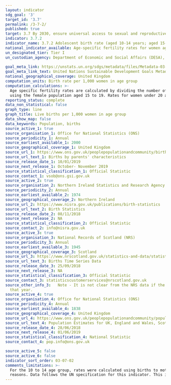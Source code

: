 ```yaml
---
layout: indicator
sdg_goal: '3'
target_id: '3.7'
permalink: /3-7-2/
published: true
target: 3.7 By 2030, ensure universal access to sexual and reproductive health-care services, including for family planning, information and education, and the integration of reproductive health into national strategies and programmes
indicator: 3.7.2
indicator_name: 3.7.2 Adolescent birth rate (aged 10-14 years; aged 15-19 years) per 1,000 women in that age group
national_indicator_available: Age-specific fertility rates for women aged 10 to 14, 15 to 19 and under 20, 2000 to 2017
un_designated_tier: Tier I
un_custodian_agency: Department of Economic and Social Affairs (DESA), United Nations Population Fund (UNFPA)
  
goal_meta_link: https://unstats.un.org/sdgs/metadata/files/Metadata-03-07-02.pdf
goal_meta_link_text: United Nations Sustainable Development Goals Metadata (PDF 90.8 KB)
national_geographical_coverage: United Kingdom
computation_units: Birth rate per 1,000 women in age group
computation_calculations: >-
  Age specific fertility rates are calculated by dividing the number of live birth to mothers in each age group by the mid-year female population. Rates for women aged 10 to 14 are calculated using the female population aged 10 to 14, while rates for women aged 15 to 19 are calculated
  using the female population aged 15 to 19. Rates for women under 20 are calculated using the sum of the female population aged 10 to 14, and the sum of the female population aged 15 to 19.
reporting_status: complete
data_non_statistical: false
graph_type: line
graph_title: Live births per 1,000 women in age group
data_show_map: false
data_keywords: Population, births
source_active_1: true
source_organisation_1: Office for National Statistics (ONS)
source_periodicity_1: Annual
source_earliest_available_1: 2000
source_geographical_coverage_1: United Kingdom
source_url_1: https://www.ons.gov.uk/peoplepopulationandcommunity/birthsdeathsandmarriages/livebirths/datasets/birthsbyparentscharacteristics
source_url_text_1: Births by parents' characteristics
source_release_date_1: 10/01/2019
source_next_release_1: October- November 2019
source_statistical_classification_1: Official Statistic
source_contact_1: vsob@ons.gsi.gov.uk 
source_active_2: true
source_organisation_2: Northern Ireland Statistics and Research Agency (NISRA)
source_periodicity_2: Annual
source_earliest_available_2: 1974
source_geographical_coverage_2: Northern Ireland
source_url_2: https://www.nisra.gov.uk/publications/birth-statistics
source_url_text_2: Birth Statistics
source_release_date_2: 08/11/2018
source_next_release_2: NA
source_statistical_classification_2: Official Statistic
source_contact_2: info@nisra.gov.uk
source_active_3: true
source_organisation_3: National Records of Scotland (NRS)
source_periodicity_3: Annual
source_earliest_available_3: 1945
source_geographical_coverage_3: Scotland
source_url_3: https://www.nrscotland.gov.uk/statistics-and-data/statistics/statistics-by-theme/vital-events/births/births-time-series-data
source_url_text_3: Births Time Series Data
source_release_date_3: 25/09/2018
source_next_release_3: NA
source_statistical_classification_3: Official Statistic
source_contact_3: statisticscustomerservices@nrscotland.gov.uk
source_other_info_3:   Note - It is not clear from the NRS data if the data is for only live births, or for live births and still births. The very small number of live births in Scotland where the age of the mother was not stated have been proportionately distributed across the ages based on Scottish data for
  that year.
source_active_4: true
source_organisation_4: Office for National Statistics (ONS)
source_periodicity_4: Annual
source_earliest_available_4: 1838
source_geographical_coverage_4: United Kingdom
source_url_4: https://www.ons.gov.uk/peoplepopulationandcommunity/populationandmigration/populationestimates/datasets/populationestimatesforukenglandandwalesscotlandandnorthernireland
source_url_text_4: Population Estimates for UK, England and Wales, Scotland and Northern Ireland
source_release_date_4: 28/06/2018
source_next_release_4: 01/06/2019
source_statistical_classification_4: National Statistic
source_contact_4: pop.info@ons.gov.uk 

source_active_5: false
source_active_6: false
indicator_sort_order: 03-07-02
comments_limitations: >-
  For the 10 to 14 age group, rates were calculated using births to mothers aged 14 and under, as this was the most detailed data available, and therefore could potentially include births to mothers aged under 10. The potential number of these births cannot be revealed for confidentiality
  reasons. Data follows the UN specification for this indicator. This indicator has been identified in collaboration with topic experts.
---
```

